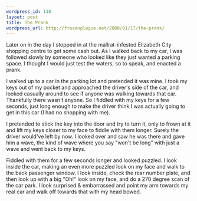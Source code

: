 ```yaml
--- 
wordpress_id: 118
layout: post
title: The Prank
wordpress_url: http://frozenplague.net/2008/01/17/the-prank/
---
```

Later on in the day I stopped in at the mallrat-infested Elizabeth City shopping centre to get some cash out. As I walked back to my car, I was followed slowly by someone who looked like they just wanted a parking space. I thought I would just test the waters, so to speak, and enacted a prank.

I walked up to a car in the parking lot and pretended it was mine. I took my keys out of my pocket and approached the driver's side of the car, and looked casually around to see if anyone was walking towards that car. Thankfully there wasn't anyone. So I fiddled with my keys for a few seconds, just long enough to make the driver think I was actually going to get in this car (I had no shopping with me).

I pretended to stick the key into the door and try to turn it, only to frown at it and lift my keys closer to my face to fiddle with them longer. Surely the driver would've left by now. I looked over and saw he was there and gave him a wave, the kind of wave where you say "won't be long" with just a wave and went back to my keys.

Fiddled with them for a few seconds longer and looked puzzled. I look inside the car, making an even more puzzled look on my face and walk to the back passenger window. I look inside, check the rear number plate, and then look up with a big "Oh!" look on my face, and do a 270 degree scan of the car park. I look surprised &amp; embarrassed and point my arm towards my real car and walk off towards that with my head bowed.
